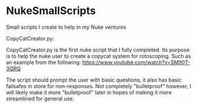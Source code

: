 # NukeSmallScripts
 Small scripts I create to help in my Nuke ventures
 
 CopyCatCreator.py:
 
 CopyCatCreator.py is the first nuke script that I fully completed. Its purpose is to help the nuke user to create a copycat system for rotoscoping.
 Such as an example from the following: https://www.youtube.com/watch?v=SMlt0T-3QRQ
 
 The script should prompt the user with basic questions, it also has basic failsafes in store for non-responses. Not completely "bulletproof" however, I will likely
 make it more "bulletproof" later in hopes of making it more streamlined for general use.
